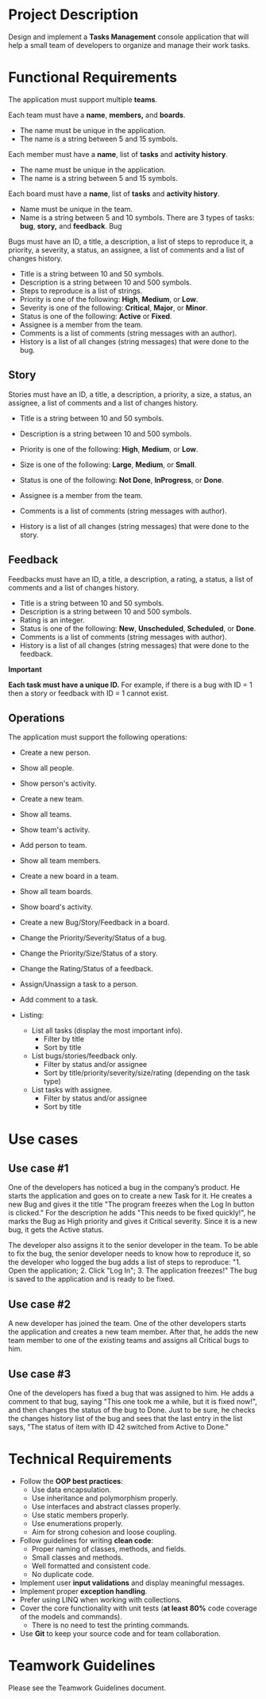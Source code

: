 # Project Description
Design and implement a **Tasks Management** console application that will help a small team of developers to organize and manage their work tasks.

# Functional Requirements
The application must support multiple **teams**.

Each team must have a **name**, **members,** and **boards**.

- The name must be unique in the application.
- The name is a string between 5 and 15 symbols.

Each member must have a **name**, list of **tasks** and **activity history**.

- The name must be unique in the application.
- The name is a string between 5 and 15 symbols.

Each board must have a **name**, list of **tasks** and **activity history**.

- Name must be unique in the team.
- Name is a string between 5 and 10 symbols. There are 3 types of tasks: **bug**, **story,** and **feedback**. Bug

Bugs must have an ID, a title, a description, a list of steps to reproduce it, a priority, a severity, a status, an assignee, a list of comments and a list of changes history.

- Title is a string between 10 and 50 symbols.
- Description is a string between 10 and 500 symbols.
- Steps to reproduce is a list of strings.
- Priority is one of the following: **High**, **Medium**, or **Low**.
- Severity is one of the following: **Critical**, **Major**, or **Minor**.
- Status is one of the following: **Active** or **Fixed**.
- Assignee is a member from the team.
- Comments is a list of comments (string messages with an author).
- History is a list of all changes (string messages) that were done to the bug.
## Story
Stories must have an ID, a title, a description, a priority, a size, a status, an assignee, a list of comments and a list of changes history.

- Title is a string between 10 and 50 symbols.
- Description is a string between 10 and 500 symbols.

- Priority is one of the following: **High**, **Medium**, or **Low**.
- Size is one of the following: **Large**, **Medium**, or **Small**.
- Status is one of the following: **Not Done**, **InProgress**, or **Done**.
- Assignee is a member from the team.
- Comments is a list of comments (string messages with author).
- History is a list of all changes (string messages) that were done to the story.
## Feedback
Feedbacks must have an ID, a title, a description, a rating, a status, a list of comments and a list of changes history.

- Title is a string between 10 and 50 symbols.
- Description is a string between 10 and 500 symbols.
- Rating is an integer.
- Status is one of the following: **New**, **Unscheduled**, **Scheduled**, or **Done**.
- Comments is a list of comments (string messages with author).
- History is a list of all changes (string messages) that were done to the feedback.

**Important**

**Each task must have a unique ID.** For example, if there is a bug with ID = 1 then a story or feedback with ID = 1 cannot exist.


## Operations
The application must support the following operations:

- Create a new person.
- Show all people.
- Show person's activity.
- Create a new team.
- Show all teams.
- Show team's activity.
- Add person to team.
- Show all team members.
- Create a new board in a team.
- Show all team boards.
- Show board's activity.
- Create a new Bug/Story/Feedback in a board.
- Change the Priority/Severity/Status of a bug.
- Change the Priority/Size/Status of a story.
- Change the Rating/Status of a feedback.

- Assign/Unassign a task to a person.
- Add comment to a task.

- Listing:
  - List all tasks (display the most important info).
    - Filter by title
    - Sort by title
  - List bugs/stories/feedback only.
    - Filter by status and/or assignee
    - Sort by title/priority/severity/size/rating (depending on the task type)
  - List tasks with assignee.
    - Filter by status and/or assignee
    - Sort by title



# Use cases
## Use case #1
One of the developers has noticed a bug in the company’s product. He starts the application and goes on to create a new Task for it. He creates a new Bug and gives it the title "The program freezes when the Log In button is clicked." For the description he adds "This needs to be fixed quickly!", he marks the Bug as High priority and gives it Critical severity. Since it is a new bug, it gets the Active status.

The developer also assigns it to the senior developer in the team. To be able to fix the bug, the senior developer needs to know how to reproduce it, so the developer who logged the bug adds a list of steps to reproduce: "1. Open the application; 2. Click "Log In"; 3. The application freezes!" The bug is saved to the application and is ready to be fixed.
## Use case #2
A new developer has joined the team. One of the other developers starts the application and creates a new team member. After that, he adds the new team member to one of the existing teams and assigns all Critical bugs to him.
## Use case #3
One of the developers has fixed a bug that was assigned to him. He adds a comment to that bug, saying "This one took me a while, but it is fixed now!", and then changes the status of the bug to Done. Just to be sure, he checks the changes history list of the bug and sees that the last entry in the list says, "The status of item with ID 42 switched from Active to Done."

# Technical Requirements
- Follow the **OOP best practices**:
  - Use data encapsulation.
  - Use inheritance and polymorphism properly.
  - Use interfaces and abstract classes properly.
  - Use static members properly.
  - Use enumerations properly.
  - Aim for strong cohesion and loose coupling.
- Follow guidelines for writing **clean code**:
  - Proper naming of classes, methods, and fields.
  - Small classes and methods.
  - Well formatted and consistent code.
  - No duplicate code.
- Implement user **input validations** and display meaningful messages.
- Implement proper **exception handling**.
- Prefer using LINQ when working with collections.
- Cover the core functionality with unit tests (**at least 80%** code coverage of the models and commands).
  - There is no need to test the printing commands.
- Use **Git** to keep your source code and for team collaboration.

# Teamwork Guidelines
Please see the Teamwork Guidelines document.


